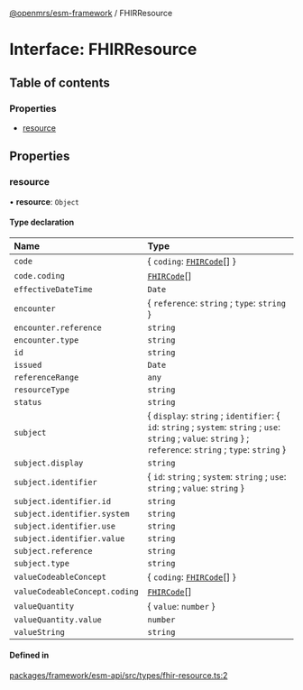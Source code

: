 [@openmrs/esm-framework](../API.md) / FHIRResource

# Interface: FHIRResource

## Table of contents

### Properties

- [resource](FHIRResource.md#resource)

## Properties

### resource

• **resource**: `Object`

#### Type declaration

| Name | Type |
| :------ | :------ |
| `code` | { `coding`: [`FHIRCode`](FHIRCode.md)[]  } |
| `code.coding` | [`FHIRCode`](FHIRCode.md)[] |
| `effectiveDateTime` | `Date` |
| `encounter` | { `reference`: `string` ; `type`: `string`  } |
| `encounter.reference` | `string` |
| `encounter.type` | `string` |
| `id` | `string` |
| `issued` | `Date` |
| `referenceRange` | `any` |
| `resourceType` | `string` |
| `status` | `string` |
| `subject` | { `display`: `string` ; `identifier`: { `id`: `string` ; `system`: `string` ; `use`: `string` ; `value`: `string`  } ; `reference`: `string` ; `type`: `string`  } |
| `subject.display` | `string` |
| `subject.identifier` | { `id`: `string` ; `system`: `string` ; `use`: `string` ; `value`: `string`  } |
| `subject.identifier.id` | `string` |
| `subject.identifier.system` | `string` |
| `subject.identifier.use` | `string` |
| `subject.identifier.value` | `string` |
| `subject.reference` | `string` |
| `subject.type` | `string` |
| `valueCodeableConcept` | { `coding`: [`FHIRCode`](FHIRCode.md)[]  } |
| `valueCodeableConcept.coding` | [`FHIRCode`](FHIRCode.md)[] |
| `valueQuantity` | { `value`: `number`  } |
| `valueQuantity.value` | `number` |
| `valueString` | `string` |

#### Defined in

[packages/framework/esm-api/src/types/fhir-resource.ts:2](https://github.com/Vishal772-pixel/openmrs-esm-core/blob/main/packages/framework/esm-api/src/types/fhir-resource.ts#L2)
